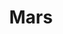 ---
title: Mars
crosslinks:
- autotldr
- spacex
- Colonizemars
- Space_Colonization
- vexillology
- xkcd
- potato
- GoogleMaps
- space
- SpaceflightArt
---